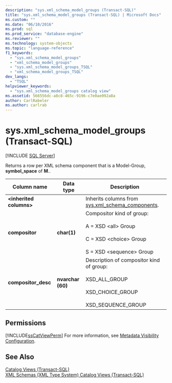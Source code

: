 ```yaml
---
description: "sys.xml_schema_model_groups (Transact-SQL)"
title: "sys.xml_schema_model_groups (Transact-SQL) | Microsoft Docs"
ms.custom: ""
ms.date: "06/10/2016"
ms.prod: sql
ms.prod_service: "database-engine"
ms.reviewer: ""
ms.technology: system-objects
ms.topic: "language-reference"
f1_keywords: 
  - "sys.xml_schema_model_groups"
  - "xml_schema_model_groups"
  - "sys.xml_schema_model_groups_TSQL"
  - "xml_schema_model_groups_TSQL"
dev_langs: 
  - "TSQL"
helpviewer_keywords: 
  - "sys.xml_schema_model_groups catalog view"
ms.assetid: 566556dc-a8c8-465c-9196-c7e0ae092a8a
author: CarlRabeler
ms.author: carlrab
---
```

# sys.xml_schema_model_groups (Transact-SQL)
[!INCLUDE [SQL Server](../../includes/applies-to-version/sqlserver.md)]

  Returns a row per XML schema component that is a Model-Group, **symbol_space** of **M**..  
  
|Column name|Data type|Description|  
|-----------------|---------------|-----------------|  
|**\<inherited columns>**||Inherits columns from [sys.xml_schema_components](../../relational-databases/system-catalog-views/sys-xml-schema-components-transact-sql.md).|  
|**compositor**|**char(1)**|Compositor kind of group:<br /><br /> A = XSD \<all> Group<br /><br /> C = XSD \<choice> Group<br /><br /> S = XSD \<sequence> Group|  
|**compositor_desc**|**nvarchar (60)**|Description of compositor kind of group:<br /><br /> XSD_ALL_GROUP<br /><br /> XSD_CHOICE_GROUP<br /><br /> XSD_SEQUENCE_GROUP|  
  
## Permissions  
 [!INCLUDE[ssCatViewPerm](../../includes/sscatviewperm-md.md)] For more information, see [Metadata Visibility Configuration](../../relational-databases/security/metadata-visibility-configuration.md).  
  
## See Also  
 [Catalog Views &#40;Transact-SQL&#41;](../../relational-databases/system-catalog-views/catalog-views-transact-sql.md)   
 [XML Schemas &#40;XML Type System&#41; Catalog Views &#40;Transact-SQL&#41;](../../relational-databases/system-catalog-views/xml-schemas-xml-type-system-catalog-views-transact-sql.md)  
  
  
